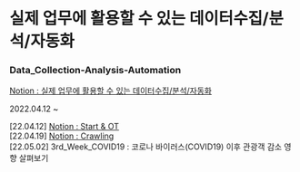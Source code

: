 # 실제 업무에 활용할 수 있는 데이터수집/분석/자동화

### Data_Collection-Analysis-Automation  
<a href="https://www.notion.so/Study-22-04-14-104daa9f7c1b4d869302c8392a82c444" target="_blank">Notion : 실제 업무에 활용할 수 있는 데이터수집/분석/자동화</a>  

2022.04.12 ~  

[22.04.12] <a href="https://www.notion.so/1-50629ec93b064db390e7becaf9bce0a3" target="_blank">Notion : Start & OT</a>  
[22.04.19] <a href="https://www.notion.so/2-0f382816357b4511b9ba747786250da8" target="_blank">Notion : Crawling</a>  
[22.05.02] 3rd_Week_COVID19 : 코로나 바이러스(COVID19) 이후 관광객 감소 영향 살펴보기
